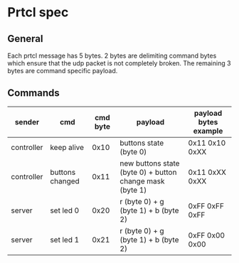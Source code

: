 # Prtcl spec

## General

Each prtcl message has 5 bytes. 2 bytes are delimiting command bytes which ensure that the udp packet is not completely broken.
The remaining 3 bytes are command specific payload.

## Commands

| sender     | cmd             | cmd byte | payload                                                  | payload bytes example |
|------------|-----------------|----------|----------------------------------------------------------|-----------------------|
| controller | keep alive      | 0x10     | buttons state (byte 0)                                   | 0x11 0x10 0xXX        |
| controller | buttons changed | 0x11     | new buttons state (byte 0) + button change mask (byte 1) | 0x11 0xXX 0xXX        |
| server     | set led 0       | 0x20     | r (byte 0) + g (byte 1) + b (byte 2)                     | 0xFF 0xFF 0xFF        |
| server     | set led 1       | 0x21     | r (byte 0) + g (byte 1) + b (byte 2)                     | 0xFF 0x00 0x00        |
